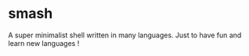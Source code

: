 # smash
A super minimalist shell written in many languages.
Just to have fun and learn new languages !
